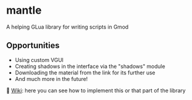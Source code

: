 # mantle
A helping GLua library for writing scripts in Gmod

## Opportunities
 - Using custom VGUI
 - Creating shadows in the interface via the "shadows" module
 - Downloading the material from the link for its further use
 - And much more in the future!

🔧 [Wiki](https://github.com/darkfated/mantle/wiki): here you can see how to implement this or that part of the library
